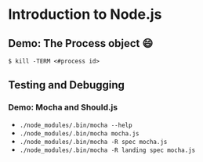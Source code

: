 
# Introduction to Node.js
## Demo: The Process object :smile:
`$ kill -TERM <#process id>`

## Testing and Debugging

### Demo: Mocha and Should.js

* `./node_modules/.bin/mocha --help`
* `./node_modules/.bin/mocha mocha.js`
* `./node_modules/.bin/mocha -R spec mocha.js`
* `./node_modules/.bin/mocha -R landing spec mocha.js`
